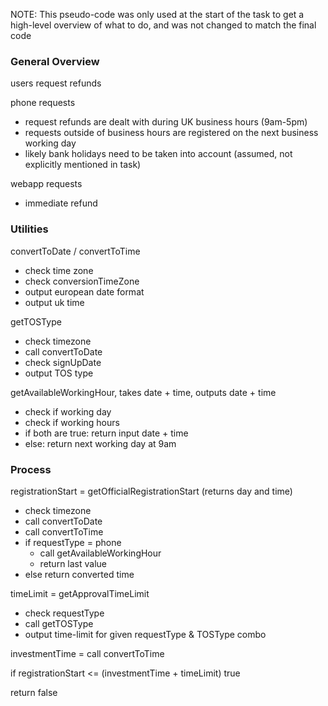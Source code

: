 NOTE: This pseudo-code was only used at the start of the task to get a high-level overview of what to do, and was not changed to match the final code

### General Overview
users request refunds

phone requests
- request refunds are dealt with during UK business hours (9am-5pm)
- requests outside of business hours are registered on the next business working day
- likely bank holidays need to be taken into account (assumed, not explicitly mentioned in task)

webapp requests
- immediate refund

### Utilities

convertToDate / convertToTime
- check time zone
- check conversionTimeZone
- output european date format
- output uk time

getTOSType
- check timezone
- call convertToDate
- check signUpDate
- output TOS type

getAvailableWorkingHour, takes date + time, outputs date + time
- check if working day
- check if working hours
- if both are true: return input date + time
- else: return next working day at 9am

### Process

registrationStart = getOfficialRegistrationStart (returns day and time)
- check timezone
- call convertToDate
- call convertToTime
- if requestType = phone
	- call getAvailableWorkingHour
	- return last value
- else return converted time

timeLimit = getApprovalTimeLimit
- check requestType
- call getTOSType
- output time-limit for given requestType & TOSType combo

investmentTime = call convertToTime

if registrationStart <= (investmentTime + timeLimit)
true

return false
